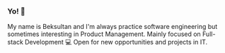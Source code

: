 ### Yo! 👋

My name is Beksultan and I'm always practice software engineering but sometimes interesting in Product Management. 
Mainly focused on Full-stack Development 💻 
Open for new opportunities and projects in IT.
